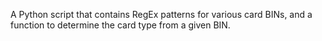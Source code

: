 A Python script that contains RegEx patterns for various card BINs, and a function to determine the card type from a given BIN.